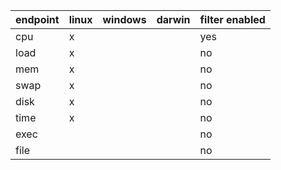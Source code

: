 |endpoint |linux  |windows  |darwin | filter enabled |
|---      |---    |---      |---    |---             |
|cpu      |x      |         |       |yes             |
|load     |x      |         |       |no              |
|mem      |x      |         |       |no              |
|swap     |x      |         |       |no              |
|disk     |x      |         |       |no              |
|time     |x      |         |       |no              |
|exec     |       |         |       |no              |
|file     |       |         |       |no              |

